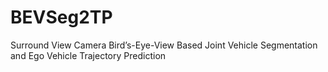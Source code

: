 # BEVSeg2TP
Surround View Camera Bird’s-Eye-View Based Joint Vehicle Segmentation and Ego Vehicle Trajectory Prediction

